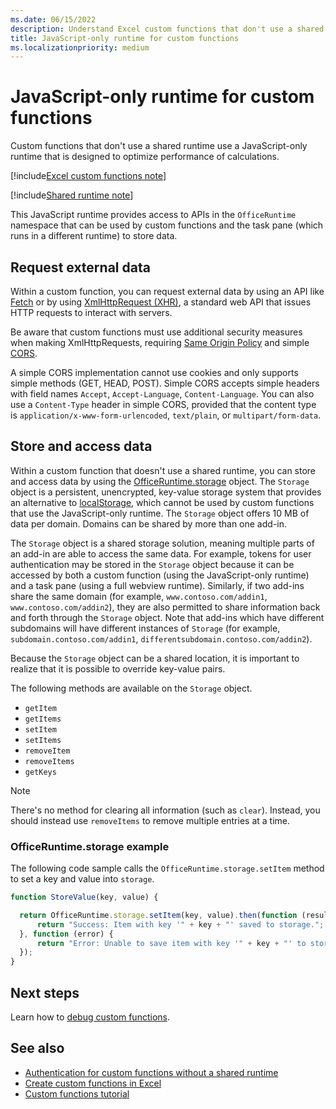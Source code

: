```yaml
---
ms.date: 06/15/2022
description: Understand Excel custom functions that don't use a shared runtime and their specific JavaScript runtime.
title: JavaScript-only runtime for custom functions
ms.localizationpriority: medium
---
```


# JavaScript-only runtime for custom functions

Custom functions that don't use a shared runtime use a JavaScript-only runtime that is designed to optimize performance of calculations.

[!include[Excel custom functions note](../includes/excel-custom-functions-note.md)]

[!include[Shared runtime note](../includes/shared-runtime-note.md)]

This JavaScript runtime provides access to APIs in the `OfficeRuntime` namespace that can be used by custom functions and the task pane (which runs in a different runtime) to store data.

## Request external data

Within a custom function, you can request external data by using an API like [Fetch](https://developer.mozilla.org/docs/Web/API/Fetch_API) or by using [XmlHttpRequest (XHR)](https://developer.mozilla.org/docs/Web/API/XMLHttpRequest), a standard web API that issues HTTP requests to interact with servers.

Be aware that custom functions must use additional security measures when making XmlHttpRequests, requiring [Same Origin Policy](https://developer.mozilla.org/docs/Web/Security/Same-origin_policy) and simple [CORS](https://www.w3.org/TR/cors/).

A simple CORS implementation cannot use cookies and only supports simple methods (GET, HEAD, POST). Simple CORS accepts simple headers with field names `Accept`, `Accept-Language`, `Content-Language`. You can also use a `Content-Type` header in simple CORS, provided that the content type is `application/x-www-form-urlencoded`, `text/plain`, or `multipart/form-data`.

## Store and access data

Within a custom function that doesn't use a shared runtime, you can store and access data by using the [OfficeRuntime.storage](/javascript/api/office-runtime/officeruntime.storage) object. The `Storage` object is a persistent, unencrypted, key-value storage system that provides an alternative to [localStorage](https://developer.mozilla.org/docs/Web/API/Window/localStorage), which cannot be used by custom functions that use the JavaScript-only runtime. The `Storage` object offers 10 MB of data per domain. Domains can be shared by more than one add-in.

The `Storage` object is a shared storage solution, meaning multiple parts of an add-in are able to access the same data. For example, tokens for user authentication may be stored in the `Storage` object because it can be accessed by both a custom function (using the JavaScript-only runtime) and a task pane (using a full webview runtime). Similarly, if two add-ins share the same domain (for example, `www.contoso.com/addin1`, `www.contoso.com/addin2`), they are also permitted to share information back and forth through the `Storage` object. Note that add-ins which have different subdomains will have different instances of `Storage` (for example, `subdomain.contoso.com/addin1`, `differentsubdomain.contoso.com/addin2`).

Because the `Storage` object can be a shared location, it is important to realize that it is possible to override key-value pairs.

The following methods are available on the `Storage` object.

- `getItem`
- `getItems`
- `setItem`
- `setItems`
- `removeItem`
- `removeItems`
- `getKeys`

> [!NOTE]
> There's no method for clearing all information (such as `clear`). Instead, you should instead use `removeItems` to remove multiple entries at a time.

### OfficeRuntime.storage example

The following code sample calls the `OfficeRuntime.storage.setItem` method to set a key and value into `storage`.

```js
function StoreValue(key, value) {

  return OfficeRuntime.storage.setItem(key, value).then(function (result) {
      return "Success: Item with key '" + key + "' saved to storage.";
  }, function (error) {
      return "Error: Unable to save item with key '" + key + "' to storage. " + error;
  });
}
```

## Next steps

Learn how to [debug custom functions](custom-functions-debugging.md).

## See also

- [Authentication for custom functions without a shared runtime](custom-functions-authentication.md)
- [Create custom functions in Excel](custom-functions-overview.md)
- [Custom functions tutorial](../tutorials/excel-tutorial-create-custom-functions.md)
